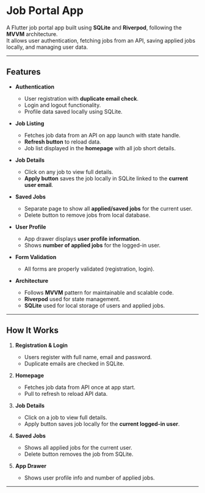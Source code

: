 # Job Portal App

A Flutter job portal app built using **SQLite** and **Riverpod**, following the **MVVM** architecture.  
It allows user authentication, fetching jobs from an API, saving applied jobs locally, and managing user data.

---

## Features

- **Authentication**
    - User registration with **duplicate email check**.
    - Login and logout functionality.
    - Profile data saved locally using SQLite.

- **Job Listing**
    - Fetches job data from an API on app launch with state handle.
    - **Refresh button** to reload data.
    - Job list displayed in the **homepage** with all job short details.

- **Job Details**
    - Click on any job to view full details.
    - **Apply button** saves the job locally in SQLite linked to the **current user email**.

- **Saved Jobs**
    - Separate page to show all **applied/saved jobs** for the current user.
    - Delete button to remove jobs from local database.

- **User Profile**
    - App drawer displays **user profile information**.
    - Shows **number of applied jobs** for the logged-in user.

- **Form Validation**
    - All forms are properly validated (registration, login).

- **Architecture**
    - Follows **MVVM** pattern for maintainable and scalable code.
    - **Riverpod** used for state management.
    - **SQLite** used for local storage of users and applied jobs.

---

## How It Works

1. **Registration & Login**
    - Users register with full name, email and password.
    - Duplicate emails are checked in SQLite.

2. **Homepage**
    - Fetches job data from API once at app start.
    - Pull to refresh to reload API data.

3. **Job Details**
    - Click on a job to view full details.
    - Apply button saves job locally for the **current logged-in user**.

4. **Saved Jobs**
    - Shows all applied jobs for the current user.
    - Delete button removes the job from SQLite.

5. **App Drawer**
    - Shows user profile info and number of applied jobs.

---